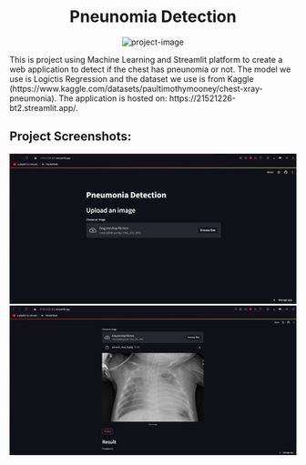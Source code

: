 <h1 align="center" id="title">Pneunomia Detection</h1>

<p align="center"><img src="https://socialify.git.ci/nmnhatUIT03/PneunomiaDetection/image?description=1&amp;font=Bitter&amp;language=1&amp;name=1&amp;owner=1&amp;pattern=Signal&amp;theme=Dark" alt="project-image"></p>

<p id="description">This is project using Machine Learning and Streamlit platform to create a web application to detect if the chest has pneunomia or not. The model we use is Logictis Regression and the dataset we use is from Kaggle (https://www.kaggle.com/datasets/paultimothymooney/chest-xray-pneumonia). The application is hosted on: https://21521226-bt2.streamlit.app/.</p>

<h2>Project Screenshots:</h2>

<img src="https://github.com/nmnhatUIT03/PneunomiaDetection/blob/main/home.png" alt="project-screenshot">

<img src="https://github.com/nmnhatUIT03/PneunomiaDetection/blob/main/importandetect.png" alt="project-screenshot">
